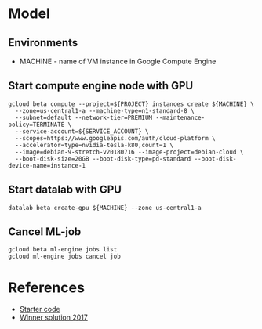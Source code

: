 # Model

## Environments
- MACHINE - name of VM instance in Google Compute Engine

## Start compute engine node with GPU
~~~~
gcloud beta compute --project=${PROJECT} instances create ${MACHINE} \
  --zone=us-central1-a --machine-type=n1-standard-8 \
  --subnet=default --network-tier=PREMIUM --maintenance-policy=TERMINATE \
  --service-account=${SERVICE_ACCOUNT} \
  --scopes=https://www.googleapis.com/auth/cloud-platform \
  --accelerator=type=nvidia-tesla-k80,count=1 \
  --image=debian-9-stretch-v20180716 --image-project=debian-cloud \
  --boot-disk-size=20GB --boot-disk-type=pd-standard --boot-disk-device-name=instance-1
~~~~

## Start datalab with GPU
~~~~
datalab beta create-gpu ${MACHINE} --zone us-central1-a
~~~~

## Cancel ML-job
~~~~
gcloud beta ml-engine jobs list
gcloud ml-engine jobs cancel job
~~~~

# References
- [Starter code](https://github.com/google/youtube-8m)
- [Winner solution 2017](https://github.com/antoine77340/Youtube-8M-WILLOW)

